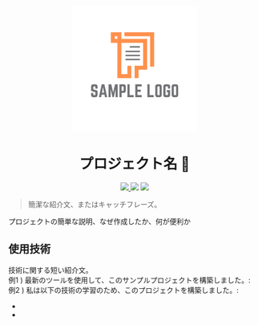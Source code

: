 <p align="center">
  <img height=250px src="https://github.com/kazzyfrog/.github/blob/53dca095a67c18714d68a1ef432c71a1525244a8/README-template/sample-logo.png">
</p>
<h1 align="center">プロジェクト名 👋</h1>

<p align="center">
  <a alt="Open in Visual Studio Code" href="https://open.vscode.dev/kazzyfrog/.github">
    <img src="https://img.shields.io/static/v1?logo=visualstudiocode&label=&message=Open%20in%20Visual%20Studio%20Code&labelColor=2c2c32&color=007acc&logoColor=007acc">
  </a>
  <img src="https://img.shields.io/badge/license-MIT-blue.svg">
  <img src="https://img.shields.io/badge/contributions-welcome-brightgreen.svg?style=flat">
</p>

> 簡潔な紹介文、またはキャッチフレーズ。

プロジェクトの簡単な説明、なぜ作成したか、何が便利か

## 使用技術

技術に関する短い紹介文。 <br />
例1 ) 最新のツールを使用して、このサンプルプロジェクトを構築しました。: <br />
例2 ) 私は以下の技術の学習のため、このプロジェクトを構築しました。:

- 
- 

